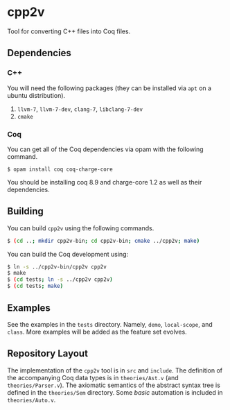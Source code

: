 # cpp2v
Tool for converting C++ files into Coq files.

## Dependencies

### C++
You will need the following packages (they can be installed via `apt` on a ubuntu distribution).

1. `llvm-7`, `llvm-7-dev`, `clang-7`, `libclang-7-dev`
2. `cmake`

### Coq
You can get all of the Coq dependencies via opam with the following command.

```shell
$ opam install coq coq-charge-core
```

You should be installing coq 8.9 and charge-core 1.2 as well as their dependencies.

## Building
You can build `cpp2v` using the following commands.

```sh
$ (cd ..; mkdir cpp2v-bin; cd cpp2v-bin; cmake ../cpp2v; make)
```

You can build the Coq development using:

```sh
$ ln -s ../cpp2v-bin/cpp2v cpp2v
$ make
$ (cd tests; ln -s ../cpp2v cpp2v)
$ (cd tests; make)
```

## Examples
See the examples in the `tests` directory. Namely, `demo`, `local-scope`, and `class`.
More examples will be added as the feature set evolves.

## Repository Layout
The implementation of the `cpp2v` tool is in `src` and `include`.
The definition of the accompanying Coq data types is in `theories/Ast.v` (and `theories/Parser.v`).
The axiomatic semantics of the abstract syntax tree is defined in the `theories/Sem` directory.
Some *basic* automation is included in `theories/Auto.v`.
